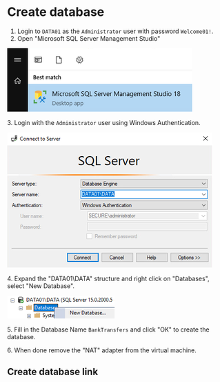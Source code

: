 # Create database

1. Login to `DATA01` as the `Administrator` user with password `Welcome01!`.
2. Open "Microsoft SQL Server Management Studio"

![](<../../../../../.gitbook/assets/image (46).png>)

3\. Login with the `Administrator` user using Windows Authentication.

![](<../../../../../.gitbook/assets/image (6).png>)

4\. Expand the "DATA01\DATA" structure and right click on "Databases", select "New Database".

![](<../../../../../.gitbook/assets/image (23).png>)

5\. Fill in the Database Name `BankTransfers` and click "OK" to create the database.

6\. When done remove the "NAT" adapter from the virtual machine.

## Create database link

